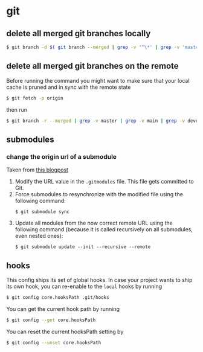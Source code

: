 # git

## delete all merged git branches locally

```sh
$ git branch -d $( git branch --merged | grep -v '^\*' | grep -v 'master' | grep -v 'main' )
```

## delete all merged git branches on the remote

Before running the command you might want to make sure that your local cache is pruned and in sync with the remote state
```sh
$ git fetch -p origin
```

then run
```sh
$ git branch -r --merged | grep -v master | grep -v main | grep -v develop | sed 's/origin\///' | xargs -n 1 git push --delete origin
```

## submodules

### change the origin url of a submodule

Taken from [this blogpost](https://www.damirscorner.com/blog/posts/20210423-ChangingUrlsOfGitSubmodules.html)

 1. Modify the URL value in the `.gitmodules` file. This file gets committed to Git.
 2. Force submodules to resynchronize with the modified file using the following command:
    ```
    $ git submodule sync
    ```
 3. Update all modules from the now correct remote URL using the following command (because it is called recursively on all submodules, even nested ones):
    ```
    $ git submodule update --init --recursive --remote
    ```

## hooks

This config ships its set of global hooks. In case your project wants to ship
its own hook, you can re-enable to the `local` hooks by running

```sh
$ git config core.hooksPath .git/hooks
```

You can get the current hook path by running

```sh
$ git config --get core.hooksPath
```

You can reset the current hooksPath setting by

```sh
$ git config --unset core.hooksPath
```
